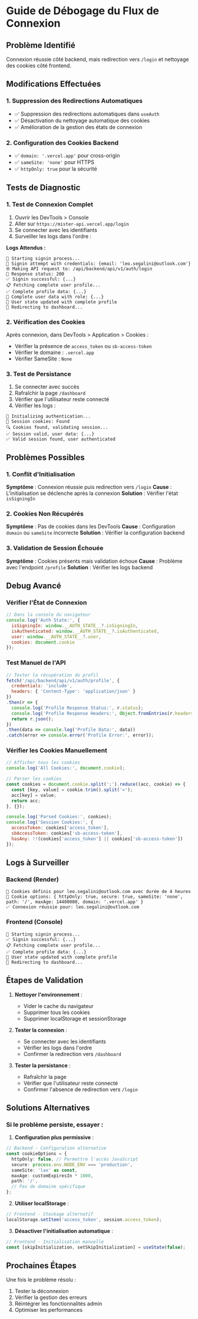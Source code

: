 # Guide de Débogage du Flux de Connexion

## Problème Identifié
Connexion réussie côté backend, mais redirection vers `/login` et nettoyage des cookies côté frontend.

## Modifications Effectuées

### 1. Suppression des Redirections Automatiques
- ✅ Suppression des redirections automatiques dans `useAuth`
- ✅ Désactivation du nettoyage automatique des cookies
- ✅ Amélioration de la gestion des états de connexion

### 2. Configuration des Cookies Backend
- ✅ `domain: '.vercel.app'` pour cross-origin
- ✅ `sameSite: 'none'` pour HTTPS
- ✅ `httpOnly: true` pour la sécurité

## Tests de Diagnostic

### 1. Test de Connexion Complet
1. Ouvrir les DevTools > Console
2. Aller sur `https://mister-api.vercel.app/login`
3. Se connecter avec les identifiants
4. Surveiller les logs dans l'ordre :

**Logs Attendus :**
```
🚀 Starting signin process...
🔐 Signin attempt with credentials: {email: 'leo.segalini@outlook.com'}
🌐 Making API request to: /api/backend/api/v1/auth/login
📡 Response status: 200
✅ Signin successful: {...}
📋 Fetching complete user profile...
✅ Complete profile data: {...}
👤 Complete user data with role: {...}
👤 User state updated with complete profile
🔄 Redirecting to dashboard...
```

### 2. Vérification des Cookies
Après connexion, dans DevTools > Application > Cookies :
- Vérifier la présence de `access_token` ou `sb-access-token`
- Vérifier le domaine : `.vercel.app`
- Vérifier SameSite : `None`

### 3. Test de Persistance
1. Se connecter avec succès
2. Rafraîchir la page `/dashboard`
3. Vérifier que l'utilisateur reste connecté
4. Vérifier les logs :
```
🔐 Initializing authentication...
🍪 Session cookies: Found
🔍 Cookies found, validating session...
✅ Session valid, user data: {...}
✅ Valid session found, user authenticated
```

## Problèmes Possibles

### 1. Conflit d'Initialisation
**Symptôme** : Connexion réussie puis redirection vers `/login`
**Cause** : L'initialisation se déclenche après la connexion
**Solution** : Vérifier l'état `isSigningIn`

### 2. Cookies Non Récupérés
**Symptôme** : Pas de cookies dans les DevTools
**Cause** : Configuration `domain` ou `sameSite` incorrecte
**Solution** : Vérifier la configuration backend

### 3. Validation de Session Échouée
**Symptôme** : Cookies présents mais validation échoue
**Cause** : Problème avec l'endpoint `/profile`
**Solution** : Vérifier les logs backend

## Debug Avancé

### Vérifier l'État de Connexion
```javascript
// Dans la console du navigateur
console.log('Auth State:', {
  isSigningIn: window.__AUTH_STATE__?.isSigningIn,
  isAuthenticated: window.__AUTH_STATE__?.isAuthenticated,
  user: window.__AUTH_STATE__?.user,
  cookies: document.cookie
});
```

### Test Manuel de l'API
```javascript
// Tester la récupération du profil
fetch('/api/backend/api/v1/auth/profile', {
  credentials: 'include',
  headers: { 'Content-Type': 'application/json' }
})
.then(r => {
  console.log('Profile Response Status:', r.status);
  console.log('Profile Response Headers:', Object.fromEntries(r.headers.entries()));
  return r.json();
})
.then(data => console.log('Profile Data:', data))
.catch(error => console.error('Profile Error:', error));
```

### Vérifier les Cookies Manuellement
```javascript
// Afficher tous les cookies
console.log('All Cookies:', document.cookie);

// Parser les cookies
const cookies = document.cookie.split(';').reduce((acc, cookie) => {
  const [key, value] = cookie.trim().split('=');
  acc[key] = value;
  return acc;
}, {});

console.log('Parsed Cookies:', cookies);
console.log('Session Cookies:', {
  accessToken: cookies['access_token'],
  sbAccessToken: cookies['sb-access-token'],
  hasAny: !!(cookies['access_token'] || cookies['sb-access-token'])
});
```

## Logs à Surveiller

### Backend (Render)
```
🍪 Cookies définis pour leo.segalini@outlook.com avec durée de 4 heures
🍪 Cookie options: { httpOnly: true, secure: true, sameSite: 'none', path: '/', maxAge: 14400000, domain: '.vercel.app' }
✅ Connexion réussie pour: leo.segalini@outlook.com
```

### Frontend (Console)
```
🚀 Starting signin process...
✅ Signin successful: {...}
📋 Fetching complete user profile...
✅ Complete profile data: {...}
👤 User state updated with complete profile
🔄 Redirecting to dashboard...
```

## Étapes de Validation

1. **Nettoyer l'environnement** :
   - Vider le cache du navigateur
   - Supprimer tous les cookies
   - Supprimer localStorage et sessionStorage

2. **Tester la connexion** :
   - Se connecter avec les identifiants
   - Vérifier les logs dans l'ordre
   - Confirmer la redirection vers `/dashboard`

3. **Tester la persistance** :
   - Rafraîchir la page
   - Vérifier que l'utilisateur reste connecté
   - Confirmer l'absence de redirection vers `/login`

## Solutions Alternatives

### Si le problème persiste, essayer :

1. **Configuration plus permissive** :
```typescript
// Backend - Configuration alternative
const cookieOptions = {
  httpOnly: false, // Permettre l'accès JavaScript
  secure: process.env.NODE_ENV === 'production',
  sameSite: 'lax' as const,
  maxAge: customExpiresIn * 1000,
  path: '/',
  // Pas de domaine spécifique
};
```

2. **Utiliser localStorage** :
```typescript
// Frontend - Stockage alternatif
localStorage.setItem('access_token', session.access_token);
```

3. **Désactiver l'initialisation automatique** :
```typescript
// Frontend - Initialisation manuelle
const [skipInitialization, setSkipInitialization] = useState(false);
```

## Prochaines Étapes

Une fois le problème résolu :
1. Tester la déconnexion
2. Vérifier la gestion des erreurs
3. Réintégrer les fonctionnalités admin
4. Optimiser les performances 